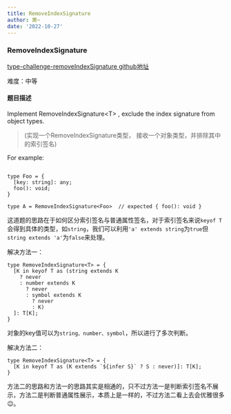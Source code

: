 ```yaml
---
title: RemoveIndexSignature
author: 萧~
date: '2022-10-27'
---
```


### RemoveIndexSignature
[type-challenge-removeIndexSignature github地址](https://github.com/type-challenges/type-challenges/blob/main/questions/01367-medium-remove-index-signature/README.md)

难度：中等

#### 题目描述

Implement RemoveIndexSignature\<T\> , exclude the index signature from object types.

>(实现一个RemoveIndexSignature类型， 接收一个对象类型，并排除其中的索引签名)

For example:
```

type Foo = {
  [key: string]: any;
  foo(): void;
}

type A = RemoveIndexSignature<Foo>  // expected { foo(): void }

```
这道题的思路在于如何区分索引签名与普通属性签名，对于索引签名来说```keyof T```会得到具体的类型，如```string```，我们可以利用```'a' extends string```为```true```但```string extends 'a'```为```false```来处理。

解决方法一：

```
type RemoveIndexSignature<T> = {
  [K in keyof T as (string extends K
    ? never
    : number extends K
      ? never
      : symbol extends K
        ? never
        : K)
  ]: T[K];
}
```
对象的key值可以为```string、number、symbol```，所以进行了多次判断。

解决方法二：

```
type RemoveIndexSignature<T> = {
  [K in keyof T as (K extends `${infer S}` ? S : never)]: T[K];
}
```
方法二的思路和方法一的思路其实是相通的，只不过方法一是判断索引签名不展示，方法二是判断普通属性展示，本质上是一样的，不过方法二看上去会优雅很多😉。